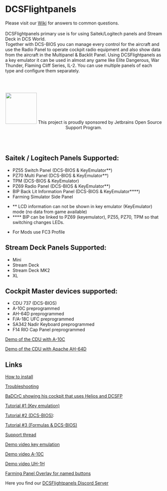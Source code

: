 # DCSFlightpanels




Please visit our [Wiki](https://github.com/DCSFlightpanels/DCSFlightpanels/wiki) for answers to common questions.
<br/>
<br/>
DCSFlightpanels primary use is for using Saitek/Logitech panels and Stream Deck in DCS World.
<br/>
Together with DCS-BIOS you can manage every control for the aircraft and use
the Radio Panel to operate cockpit radio equipment and also show data from the
aircraft in the Multipanel & Backlit Panel.
Using DCSFlightpanels as a key emulator it can be used in almost any game like
Elite Dangerous, War Thunder, Flaming Cliff Series, IL-2.
You can use multiple panels of each type and configure them separately.


<br/><br/>
<p align="center">
<a href="https://www.jetbrains.com/?from=Flightpanels"><img src="./Documentation/jetbrains.png" width="100"></a>
This project is proudly sponsored by Jetbrains Open Source Support Program.
</p>
<br/><br/>


Saitek / Logitech Panels Supported:
---------------------------------------------
* PZ55 Switch Panel (DCS-BIOS & KeyEmulator**)
* PZ70 Multi Panel (DCS-BIOS & KeyEmulator**)
* TPM (DCS-BIOS & KeyEmulator)
* PZ69 Radio Panel (DCS-BIOS & KeyEmulator**)
* BIP Back Lit Information Panel (DCS-BIOS & KeyEmulator****)
* Farming Simulator Side Panel

- **	LCD information can not be shown in key emulator (KeyEmulator) mode (no data from game available)
- ****	BIP can be linked to PZ69 (keyemulator), PZ55, PZ70, TPM so that switching changes LEDs.

* For Mods use FC3 Profile

Stream Deck Panels Supported:
---------------------------------------------
* Mini
* Stream Deck
* Stream Deck MK2
* XL

Cockpit Master devices supported:
---------------------------------------------
* CDU 737 (DCS-BIOS) 
* A-10C  preprogrammed
* AH-64D preprogrammed
* F/A-18C UFC preprogrammed
* SA342 Nadir Keyboard preprogrammed
* F14 RIO Cap Panel preprogrammed

[Demo of the CDU with A-10C](https://www.youtube.com/watch?v=kSMwf8sg_Ro)

[Demo of the CDU with Apache AH-64D](https://www.youtube.com/watch?v=fd0thX4ZApE)

Links
--------------------------------------------

[How to install](https://github.com/DCSFlightpanels/DCSFlightpanels/wiki)

[Troubleshooting](https://github.com/DCSFlightpanels/DCSFlightpanels/wiki/Troubleshooting)

[BaDCrC showing his cockpit that uses Helios and DCSFP](https://youtu.be/lgTJa-NUnM8?t=573)

[Tutorial #1 (Key emulation)](https://youtu.be/mgm0JfldgYs)

[Tutorial #2 (DCS-BIOS)](https://youtu.be/1CnmIdzqOJs): 

[Tutorial #3 (Formulas & DCS-BIOS)](https://youtu.be/ajvZLgPzD0M)

[Support thread](https://forums.eagle.ru/showthread.php?t=137670)

[Demo video key emulation](https://www.youtube.com/watch?v=_TurR-WTgkY)

[Demo video A-10C](https://www.youtube.com/watch?v=adaLWO-nTwU)

[Demo video UH-1H](https://www.youtube.com/watch?v=jQxLX7UHMR8)

[Farming Panel Overlay for named buttons](https://forums.eagle.ru/topic/115280-dcsflightpanels-dcsfp-thread-saitek-pro-flight-panels-amp-dcs/page/53/?tab=comments#comment-4745816)

Here you find our [DCSFlightpanels Discord Server](https://discord.gg/5svGwKX)
